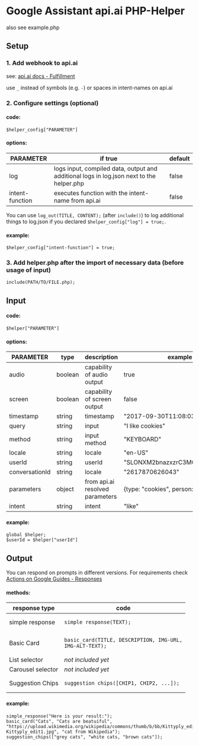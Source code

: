 # Google Assistant api.ai PHP-Helper

also see example.php

## Setup

### 1. Add webhook to api.ai

see: [api.ai docs - Fulfillment](https://api.ai/docs/fulfillment)

use <code>_</code> instead of symbols (e.g. <code>-</code>) or spaces in intent-names on api.ai

### 2. Configure settings (optional)

#### code:

<pre><code>$helper_config["PARAMETER"]</code></pre>

#### options:

| PARAMETER       | if true | default |
| --------------- | ------- | ------- |
| log             | logs input, compiled data, output and additional logs in log.json next to the helper.php | false |
| intent-function | executes function with the intent-name from api.ai | false |

You can use <code>log_out(TITLE, CONTENT);</code> (after <code>include()</code>) to log additional things to log.json if you declared <code>$helper_config["log"] = true;</code>.

#### example:
<pre><code>$helper_config["intent-function"] = true;</code></pre>

### 3. Add helper.php after the import of necessary data (before usage of input)
<pre><code>include(PATH/TO/FILE.php);</code></pre>

## Input

#### code:

<pre><code>$helper["PARAMETER"]</code></pre>

#### options:

| PARAMETER      | type    | description                     | example                        |
| -------------- | ------- | ------------------------------- | ------------------------------ |
| audio          | boolean | capability of audio output      | true                           |
| screen         | boolean | capability of screen output     | false                          |
| timestamp      | string  | timestamp                       | "2017-09-30T11:08:03.526Z"     |
| query          | string  | input                           | "I like cookies"               |
| method         | string  | input method                    | "KEYBOARD"                     |
| locale         | string  | locale                          | "en-US"                        |
| userId         | string  | userId                          | "SLONXM2bnazxzrC3MQMr5nU7xeF9" |
| conversationId | string  | locale                          | "2617870626043"                |
| parameters     | object  | from api.ai resolved parameters | {type: "cookies", person: "I"} |
| intent         | string  | intent                          | "like"                         |

#### example:

<pre><code>global $helper;
$userId = $helper["userId"]</code></pre>

## Output

You can respond on prompts in different versions. For requirements check [Actions on Google Guides - Responses](https://developers.google.com/actions/assistant/responses)

#### methods:

| response type     | code                                                                           | 
| ----------------- | ------------------------------------------------------------------------------ |
| simple response   | <pre><code>simple_response(TEXT);</code></pre>                                 |
| Basic Card        | <pre><code>basic_card(TITLE, DESCRIPTION, IMG-URL, IMG-ALT-TEXT);</code></pre> |
| List selector     | *not included yet*                                                             |
| Carousel selector | *not included yet*                                                             |
| Suggestion Chips  | <pre><code>suggestion_chips([CHIP1, CHIP2, ...]);</code></pre>                 |

#### example:

<pre><code>simple_response("Here is your result:");
basic_card("Cats", "Cats are beatuiful", "https://upload.wikimedia.org/wikipedia/commons/thumb/b/bb/Kittyply_edit1.jpg/220px-Kittyply_edit1.jpg", "cat from Wikipedia");
suggestion_chips(["grey cats", "white cats, "brown cats"]);
</code></pre>
